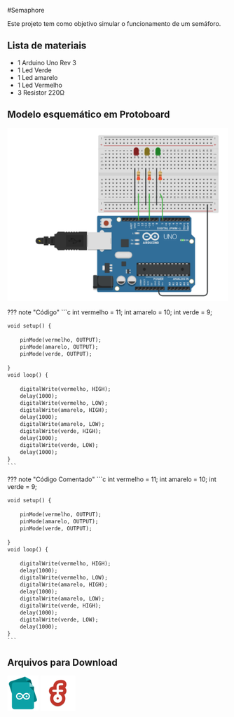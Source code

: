 #Semaphore

Este projeto tem como objetivo simular o funcionamento de um semáforo.

## Lista de materiais

 - 1 Arduino Uno Rev 3
 - 1 Led Verde
 - 1 Led amarelo
 - 1 Led Vermelho
 - 3 Resistor 220Ω

## Modelo esquemático em Protoboard

![Modelo esquemático](../arq/semaphore.png)

??? note "Código"
    ```c
    int vermelho = 11;
    int amarelo = 10; 
    int verde = 9; 

    void setup() {

        pinMode(vermelho, OUTPUT); 
        pinMode(amarelo, OUTPUT); 
        pinMode(verde, OUTPUT);

    }
    void loop() {

        digitalWrite(vermelho, HIGH); 
        delay(1000); 
        digitalWrite(vermelho, LOW);
        digitalWrite(amarelo, HIGH);
        delay(1000);
        digitalWrite(amarelo, LOW);
        digitalWrite(verde, HIGH);
        delay(1000);
        digitalWrite(verde, LOW);
        delay(1000);
    }
    ```

??? note "Código Comentado"
    ```c
    int vermelho = 11;
    int amarelo = 10; 
    int verde = 9; 

    void setup() {

        pinMode(vermelho, OUTPUT); 
        pinMode(amarelo, OUTPUT); 
        pinMode(verde, OUTPUT);

    }
    void loop() {

        digitalWrite(vermelho, HIGH); 
        delay(1000); 
        digitalWrite(vermelho, LOW);
        digitalWrite(amarelo, HIGH);
        delay(1000);
        digitalWrite(amarelo, LOW);
        digitalWrite(verde, HIGH);
        delay(1000);
        digitalWrite(verde, LOW);
        delay(1000);
    }
    ```
## Arquivos para Download

[![Arquivo ino](../arq/ino.png)](../arq/)          [![Arquivo fzz](../arq/fzz.png)](../arq/)